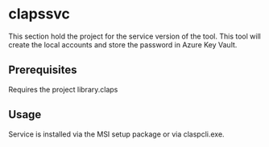# clapssvc </br>
This section hold the project for the service version of the tool. This tool will create the local accounts and store the password in Azure Key Vault.

## Prerequisites </br>
Requires the project library.claps

## Usage </br>
Service is installed via the MSI setup package or via claspcli.exe.


